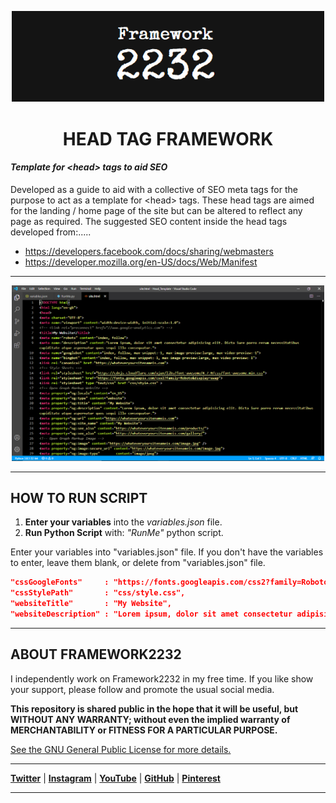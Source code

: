 <p align="center">
    <img src="https://github.com/framework2232/framework2232.github.io/blob/master/images/banner.png?raw=true" alt="Framework2232 Logo" width="500"/>
</p>
<h1 align=center>HEAD TAG FRAMEWORK</h1>

#### _Template for \<head> tags to aid SEO_

Developed as a guide to aid with a collective of SEO meta tags for the purpose to act as a template for \<head> tags. These head tags are aimed for the landing / home page of the site but can be altered to reflect any page as required. The suggested SEO content inside the head tags developed from:.....
* https://developers.facebook.com/docs/sharing/webmasters
* https://developer.mozilla.org/en-US/docs/Web/Manifest

---
<p align="center">
    <img src="https://github.com/framework2232/Python/blob/master/Head_Template/img/screenshot_A.PNG?raw=true" alt="Screenshot of <head> tags" width="500"/>  
</p>

---
## HOW TO RUN SCRIPT
1. __Enter your variables__ into the _variables.json_ file.
1. __Run Python Script__ with: _"RunMe"_ python script.


Enter your variables into "variables.json" file. If you don't have the variables to enter, leave them blank, or delete from "variables.json" file.

```json
"cssGoogleFonts"     : "https://fonts.googleapis.com/css2?family=Roboto&display=swap",
"cssStylePath"       : "css/style.css",
"websiteTitle"       : "My Website",
"websiteDescription" : "Lorem ipsum, dolor sit amet consectetur adipisicing elit. Dicta iure porro rerum necessitatibus cupiditate atque aspernatur quos sequi illo consequatur.",
```

---


## ABOUT FRAMEWORK2232

I independently work on Framework2232 in my free time. If you like show your support, please follow and promote the usual social media.

__This repository is shared public in the hope that it will be useful, but WITHOUT ANY WARRANTY; without even the implied warranty of MERCHANTABILITY or FITNESS FOR A PARTICULAR PURPOSE.__

[See the GNU General Public License for more details.](http://www.gnu.org/licenses/)

---
[__Twitter__][Twitter]
| [__Instagram__][Instagram]
| [__YouTube__][YouTube]
| [__GitHub__][GitHub]
| [__Pinterest__][Pinterest]

---

[Twitter]: https://github.com/framework2232/Python "Twitter - Framework2232"
[Instagram]: https://github.com/framework2232/HTML "Instagram - Framework2232"
[YouTube]: https://github.com/framework2232/CSS "YouTube - Framework2232"
[GitHub]: https://github.com/framework2232/Markdown "GitHub - Framework2232"
[Pinterest]: https://github.com/framework2232/Markdown "Pinterest - Framework2232"
